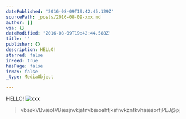 ```yaml
---
datePublished: '2016-08-09T19:42:45.129Z'
sourcePath: _posts/2016-08-09-xxx.md
author: []
via: {}
dateModified: '2016-08-09T19:42:44.588Z'
title: ''
publisher: {}
description: HELLO!
starred: false
inFeed: true
hasPage: false
inNav: false
_type: MediaObject

---
```

HELLO!
![xxx](https://the-grid-user-content.s3-us-west-2.amazonaws.com/88c4ef52-f235-41b4-8ff5-771c286b9b3e.jpg)

> vbsøkVBvæoIVBæsjnvkjafnvbæoahfjksfnvkznfkvhaæsorfjPEJ@pj
